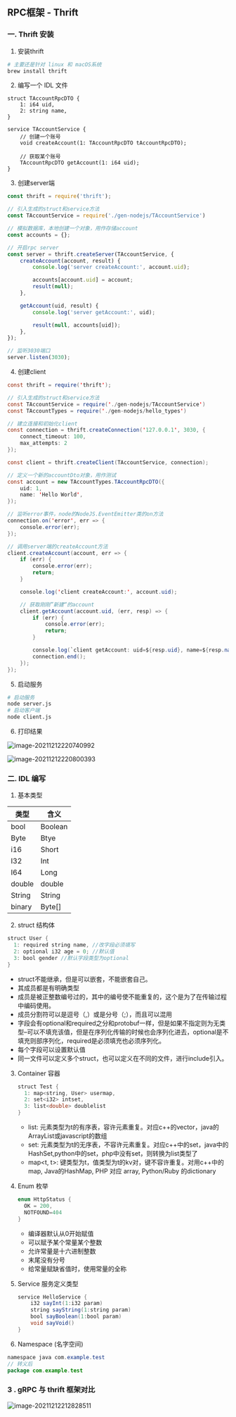 ## RPC框架  - Thrift



### 一.  Thrift 安装

1. 安装thrift

```bash
# 主要还是针对 linux 和 macOS系统
brew install thrift
```

2. 编写一个 IDL 文件

````thrift
struct TAccountRpcDTO {
    1: i64 uid,
    2: string name,
}

service TAccountService {
    // 创建一个账号
    void createAccount(1: TAccountRpcDTO tAccountRpcDTO);

    // 获取某个账号
    TAccountRpcDTO getAccount(1: i64 uid);
}
````

3. 创建server端

```javascript
const thrift = require('thrift');

// 引入生成的struct和service方法
const TAccountService = require('./gen-nodejs/TAccountService')

// 模拟数据库，本地创建一个对象，用作存储account
const accounts = {};

// 开启rpc server
const server = thrift.createServer(TAccountService, {
	createAccount(account, result) {
		console.log('server createAccount:', account.uid);

		accounts[account.uid] = account;
		result(null);
	},

	getAccount(uid, result) {
		console.log('server getAccount:', uid);

		result(null, accounts[uid]);
	},
});

// 监听3030端口
server.listen(3030);
```

4. 创建client

```java
const thrift = require('thrift');

// 引入生成的struct和service方法
const TAccountService = require('./gen-nodejs/TAccountService')
const TAccountTypes = require('./gen-nodejs/hello_types')

// 建立连接和初始化client
const connection = thrift.createConnection('127.0.0.1', 3030, {
    connect_timeout: 100,
    max_attempts: 2 
});

const client = thrift.createClient(TAccountService, connection);

// 定义一个新的accountDto对象，用作测试
const account = new TAccountTypes.TAccountRpcDTO({
	uid: 1,
	name: 'Hello World',
});

// 监听error事件，node的NodeJS.EventEmitter类的on方法
connection.on('error', err => {
	console.error(err);
});

// 调用server端的createAccount方法
client.createAccount(account, err => {
	if (err) {
		console.error(err);
		return;
	}

	console.log('client createAccount:', account.uid);

	// 获取刚刚”新建“的account
	client.getAccount(account.uid, (err, resp) => {
		if (err) {
			console.error(err);
			return;
		}

		console.log(`client getAccount: uid=${resp.uid}, name=${resp.name}`);
		connection.end();
	});
});
```

5. 启动服务

```bash
# 启动服务
node server.js
# 启动客户端
node client.js
```

6. 打印结果

![image-20211212220740992](./media/image-20211212220740992.png)

![image-20211212220800393](./media/image-20211212220800393.png)



### 二. IDL 编写

1. 基本类型

| 类型   | 含义    |
| ------ | ------- |
| bool   | Boolean |
| Byte   | Btye    |
| i16    | Short   |
| I32    | Int     |
| I64    | Long    |
| double | double  |
| String | String  |
| binary | Byte[]  |

2. struct 结构体

```java
struct User {
  1: required string name, //改字段必须填写
  2: optional i32 age = 0; //默认值
  3: bool gender //默认字段类型为optional
}
```

- struct不能继承，但是可以嵌套，不能嵌套自己。
- 其成员都是有明确类型
- 成员是被正整数编号过的，其中的编号使不能重复的，这个是为了在传输过程中编码使用。
- 成员分割符可以是逗号（,）或是分号（;），而且可以混用
- 字段会有optional和required之分和protobuf一样，但是如果不指定则为无类型–可以不填充该值，但是在序列化传输的时候也会序列化进去，optional是不填充则部序列化，required是必须填充也必须序列化。
- 每个字段可以设置默认值
- 同一文件可以定义多个struct，也可以定义在不同的文件，进行include引入。



3. Container 容器

   ```java
   struct Test {
     1: map<string, User> usermap,
     2: set<i32> intset,
     3: list<double> doublelist
   }
   ```

   - list: 元素类型为t的有序表，容许元素重复。对应c++的vector，java的ArrayList或javascript的数组
   - set: 元素类型为t的无序表，不容许元素重复。对应c++中的set，java中的HashSet,python中的set，php中没有set，则转换为list类型了
   - map<t, t>: 键类型为t，值类型为t的kv对，键不容许重复。对用c++中的map, Java的HashMap, PHP 对应 array, Python/Ruby 的dictionary

4. Enum 枚举

   ```java
   enum HttpStatus {
     OK = 200,
     NOTFOUND=404
   }
   ```

   - 编译器默认从0开始赋值
   - 可以赋予某个常量某个整数
   - 允许常量是十六进制整数
   - 末尾没有分号
   - 给常量赋缺省值时，使用常量的全称

5. Service 服务定义类型

   ```java
   service HelloService {
       i32 sayInt(1:i32 param)
       string sayString(1:string param)
       bool sayBoolean(1:bool param)
       void sayVoid()
   }
   ```

6. Namespace (名字空间)

```java
namespace java com.example.test
// 转义后
package com.example.test
```



### 3 . gRPC 与 thrift 框架对比

![image-20211212212828511](./media/image-20211212212828511.png)


